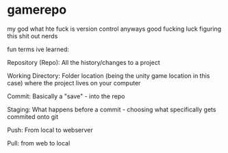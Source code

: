 # gamerepo
my god what hte fuck is version control anyways
good fucking luck figuring this shit out nerds


fun terms ive learned:

Repository (Repo): All the history/changes to a project

Working Directory: Folder location (being the unity game location in this case) where the project lives on your computer

Commit: Basically a "save" - into the repo

Staging: What happens before a commit - choosing what specifically gets commited onto git

Push: From local to webserver

Pull: from web to local
